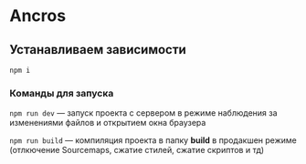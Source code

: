 # Ancros

## Устанавливаем зависимости

`npm i`

### Команды для запуска

`npm run dev` — запуск проекта с сервером в режиме наблюдения за изменениями файлов и открытием окна браузера

`npm run build` — компиляция проекта в папку **build** в продакшен режиме (отлкючение Sourcemaps, сжатие стилей, сжатие скриптов и тд)
